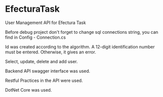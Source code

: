 # EfecturaTask
User Management API for Efectura Task

Before debug project don't forget to change sql connections string, you can find in Config - Connection.cs

Id was created according to the algorithm. A 12-digit identification number must be entered. Otherwise, it gives an error.

Select, update, delete and add user.

Backend API swagger interface was used.

Restful Practices in the API were used.

DotNet Core was used.
